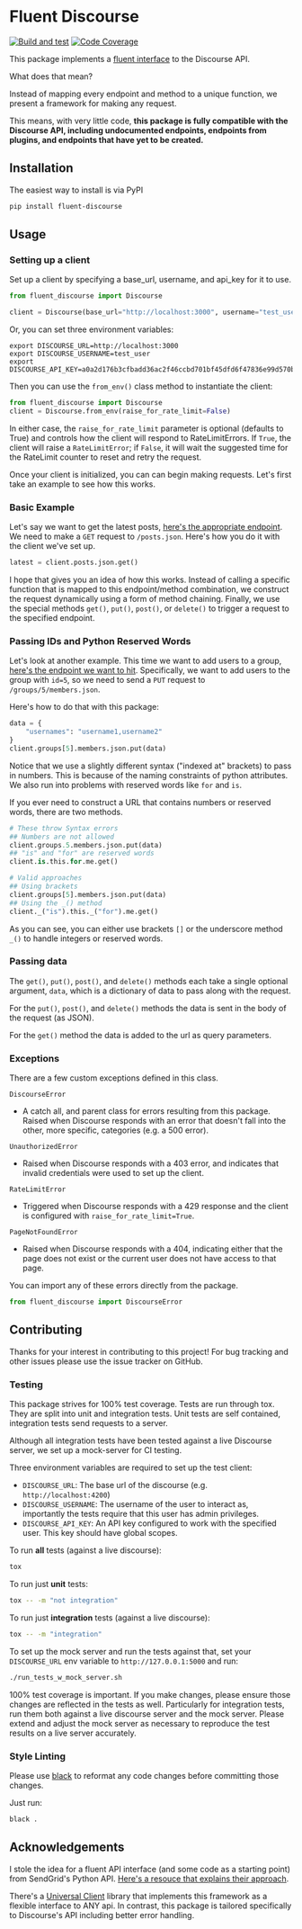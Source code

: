 # Fluent Discourse
<p>
	<a href="https://github.com/graydenshand/fluent_discourse/actions/workflows/build.yml"><img src="https://github.com/graydenshand/fluent_discourse/actions/workflows/build.yml/badge.svg?branch=main" alt="Build and test"/></a>
	<a href="https://codecov.io/gh/graydenshand/fluent_discourse"><img src="https://codecov.io/gh/graydenshand/fluent_discourse/branch/main/graph/badge.svg?token=Z9RR4GWFXI" alt="Code Coverage" /></a>
</p>

This package implements a [fluent interface](https://en.wikipedia.org/wiki/Fluent_interface) to the Discourse API. 

What does that mean?

Instead of mapping every endpoint and method to a unique function, we present a framework for making any request.

This means, with very little code, **this package is fully compatible with the Discourse API, including undocumented endpoints, endpoints from plugins, and endpoints that have yet to be created.** 

## Installation
The easiest way to install is via PyPI
```bash
pip install fluent-discourse
```

## Usage
### Setting up a client
Set up a client by specifying a base_url, username, and api_key for it to use. 

```python
from fluent_discourse import Discourse

client = Discourse(base_url="http://localhost:3000", username="test_user", api_key="a0a2d176b3cfbadd36ac2f46ccbd701bf45dfd6f47836e99d570bf7e0ae04af8", raise_for_rate_limit=True)
```

Or, you can set three environment variables:
```language
export DISCOURSE_URL=http://localhost:3000
export DISCOURSE_USERNAME=test_user
export DISCOURSE_API_KEY=a0a2d176b3cfbadd36ac2f46ccbd701bf45dfd6f47836e99d570bf7e0ae04af8
```
Then you can use the `from_env()` class method to instantiate the client:
```python
from fluent_discourse import Discourse
client = Discourse.from_env(raise_for_rate_limit=False)
```

In either case, the `raise_for_rate_limit` parameter is optional (defaults to True) and controls how the client will respond to RateLimitErrors. If `True`, the client will raise a `RateLimitError`; if `False`, it will wait the suggested time for the RateLimit counter to reset and retry the request.

Once your client is initialized, you can can begin making requests. Let's first take an example to see how this works.

### Basic Example
Let's say we want to get the latest posts, [here's the appropriate endpoint](https://docs.discourse.org/#tag/Posts/paths/~1posts.json/get). We need to make a `GET` request to `/posts.json`. Here's how you do it with the client we've set up. 

```python
latest = client.posts.json.get()
```

I hope that gives you an idea of how this works. Instead of calling a specific function that is mapped to this endpoint/method combination, we construct the request dynamically using a form of method chaining. Finally, we use the special methods `get()`, `put()`, `post()`, or `delete()` to trigger a request to the specified endpoint. 


### Passing IDs and Python Reserved Words
Let's look at another example. This time we want to add users to a group, [here's the endpoint we want to hit](https://docs.discourse.org/#tag/Groups/paths/~1groups~1{id}~1members.json/put). Specifically, we want to add users to the group with `id=5`, so we need to send a `PUT` request to `/groups/5/members.json`.

Here's how to do that with this package:
```python
data = {
	"usernames": "username1,username2"
}
client.groups[5].members.json.put(data)
```
Notice that we use a slightly different syntax ("indexed at" brackets) to pass in numbers. This is because of the naming constraints of python attributes. We also run into problems with reserved words like `for` and `is`. 

If you ever need to construct a URL that contains numbers or reserved words, there are two methods. 

```python
# These throw Syntax errors
## Numbers are not allowed
client.groups.5.members.json.put(data)
## "is" and "for" are reserved words
client.is.this.for.me.get()

# Valid approaches
## Using brackets
client.groups[5].members.json.put(data)
## Using the _() method
client._("is").this._("for").me.get()
```

As you can see, you can either use brackets `[]` or the underscore method `_()` to handle integers or reserved words.

### Passing data
The `get()`, `put()`, `post()`, and `delete()` methods each take a single optional argument, `data`, which is a dictionary of data to pass along with the request.

For the `put()`, `post()`, and `delete()` methods the data is sent in the body of the request (as JSON).

For the `get()` method the data is added to the url as query parameters. 

### Exceptions
There are a few custom exceptions defined in this class. 

`DiscourseError`
* A catch all, and parent class for errors resulting from this package. Raised when Discourse responds with an error that doesn't fall into the other, more specific, categories (e.g. a 500 error). 

`UnauthorizedError`
* Raised when Discourse responds with a 403 error, and indicates that invalid credentials were used to set up the client. 

`RateLimitError`
* Triggered when Discourse responds with a 429 response and the client is configured with `raise_for_rate_limit=True`.

`PageNotFoundError`
* Raised when Discourse responds with a 404, indicating either that the page does not exist or the current user does not have access to that page. 

You can import any of these errors directly from the package. 
```python
from fluent_discourse import DiscourseError
```

## Contributing
Thanks for your interest in contributing to this project! For bug tracking and other issues please use the issue tracker on GitHub. 

### Testing
This package strives for 100% test coverage. Tests are run through tox. They are split into unit and integration tests. Unit tests are self contained, integration tests send requests to a server. 

Although all integration tests have been tested against a live Discourse server, we set up a mock-server for CI testing. 

Three environment variables are required to set up the test client:
* `DISCOURSE_URL`: The base url of the discourse (e.g. `http://localhost:4200`)
* `DISCOURSE_USERNAME`: The username of the user to interact as, importantly the tests require that this user has admin privileges. 
* `DISCOURSE_API_KEY`: An API key configured to work with the specified user. This key should have global scopes.

To run **all** tests (against a live discourse):
```bash
tox
```

To run just **unit** tests:
```bash
tox -- -m "not integration"
```

To run just **integration** tests (against a live discourse):
```bash
tox -- -m "integration"
```

To set up the mock server and run the tests against that, set your `DISCOURSE_URL` env variable to `http://127.0.0.1:5000` and run:
```bash
./run_tests_w_mock_server.sh
```

100% test coverage is important. If you make changes, please ensure those changes are reflected in the tests as well. Particularly for integration tests, run them both against a live discourse server and the mock server. Please extend and adjust the mock server as necessary to reproduce the test results on a live server accurately. 

### Style Linting
Please use [black](https://github.com/psf/black) to reformat any code changes before committing those changes. 

Just run:
```bash
black .
```

## Acknowledgements
I stole the idea for a fluent API interface (and some code as a starting point) from SendGrid's Python API. [Here's a resouce that explains their approach](https://sendgrid.com/blog/using-python-to-implement-a-fluent-interface-to-any-rest-api/).

There's a [Universal Client](https://universal-client.readthedocs.io/en/latest/) library that implements this framework as a flexible interface to ANY api. In contrast, this package is tailored specifically to Discourse's API including better error handling. 